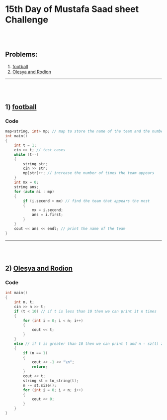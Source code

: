 # 15th Day of Mustafa Saad sheet Challenge

<br><br>

## Problems:

1. [football](http://codeforces.com/contest/43/problem/A)
2. [Olesya and Rodion](http://codeforces.com/contest/584/problem/A)

<hr>

<br><br>

## 1) [football](http://codeforces.com/contest/43/problem/A)

### Code

```cpp
map<string, int> mp; // map to store the name of the team and the number of times it appears
int main()
{
    int t = 1;
    cin >> t; // test cases
    while (t--)
    {
        string str;
        cin >> str;
        mp[str]++; // increase the number of times the team appears
    }
    int mx = 0;
    string ans;
    for (auto &i : mp)
    {
        if (i.second > mx) // find the team that appears the most
        {
            mx = i.second;
            ans = i.first;
        }
    }
    cout << ans << endl; // print the name of the team
}

```

<hr>

<br><br>

## 2) [Olesya and Rodion](http://codeforces.com/contest/584/problem/A)

### Code

```cpp
int main()
{
    int n, t;
    cin >> n >> t;
    if (t < 10) // if t is less than 10 then we can print it n times
    {
        for (int i = 0; i < n; i++)
        {
            cout << t;
        }
    }
    else // if t is greater than 10 then we can print t and n - sz(t) zeros
    {
        if (n == 1)
        {
            cout << -1 << "\n";
            return;
        }
        cout << t;
        string st = to_string(t);
        n -= st.size();
        for (int i = 0; i < n; i++)
        {
            cout << 0;
        }
    }
}
```